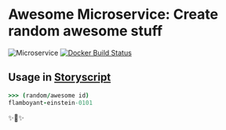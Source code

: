 # Awesome Microservice: Create random awesome stuff

![Microservice](https://img.shields.io/badge/microservice-ready-brightgreen.svg?style=for-the-badge)
[![Docker Build Status](https://img.shields.io/docker/build/microservices/awesome-noun.svg?style=for-the-badge)](https://hub.docker.com/r/microservice/awesome-noun/)

## Usage in [Storyscript](https://storyscript.io/)

```coffee
>>> (random/awesome id)
flamboyant-einstein-0101
```

✨🍰✨
